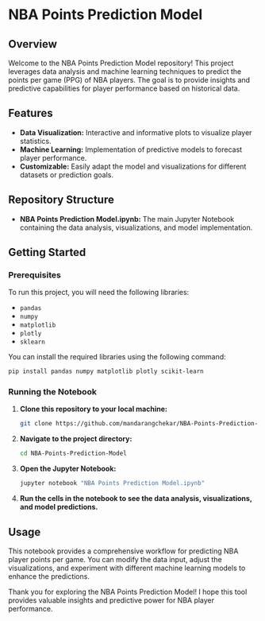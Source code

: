 

# NBA Points Prediction Model

## Overview

Welcome to the NBA Points Prediction Model repository! This project leverages data analysis and machine learning techniques to predict the points per game (PPG) of NBA players. The goal is to provide insights and predictive capabilities for player performance based on historical data.

## Features

- **Data Visualization:** Interactive and informative plots to visualize player statistics.
- **Machine Learning:** Implementation of predictive models to forecast player performance.
- **Customizable:** Easily adapt the model and visualizations for different datasets or prediction goals.

## Repository Structure

- **NBA Points Prediction Model.ipynb:** The main Jupyter Notebook containing the data analysis, visualizations, and model implementation.

## Getting Started

### Prerequisites

To run this project, you will need the following libraries:

- `pandas`
- `numpy`
- `matplotlib`
- `plotly`
- `sklearn`

You can install the required libraries using the following command:

```bash
pip install pandas numpy matplotlib plotly scikit-learn
```

### Running the Notebook

1. **Clone this repository to your local machine:**

    ```bash
    git clone https://github.com/mandarangchekar/NBA-Points-Prediction-Model.git
    ```

2. **Navigate to the project directory:**

    ```bash
    cd NBA-Points-Prediction-Model
    ```

3. **Open the Jupyter Notebook:**

    ```bash
    jupyter notebook "NBA Points Prediction Model.ipynb"
    ```

4. **Run the cells in the notebook to see the data analysis, visualizations, and model predictions.**

## Usage

This notebook provides a comprehensive workflow for predicting NBA player points per game. You can modify the data input, adjust the visualizations, and experiment with different machine learning models to enhance the predictions.


Thank you for exploring the NBA Points Prediction Model! I hope this tool provides valuable insights and predictive power for NBA player performance.


